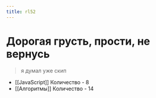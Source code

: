 ```yaml
---
title: rl52
---
```


# Дорогая грусть, прости, не вернусь

> я думал уже скип

- [[JavaScript]]	Количество - 8
- [[Алгоритмы]]	Количество - 14
